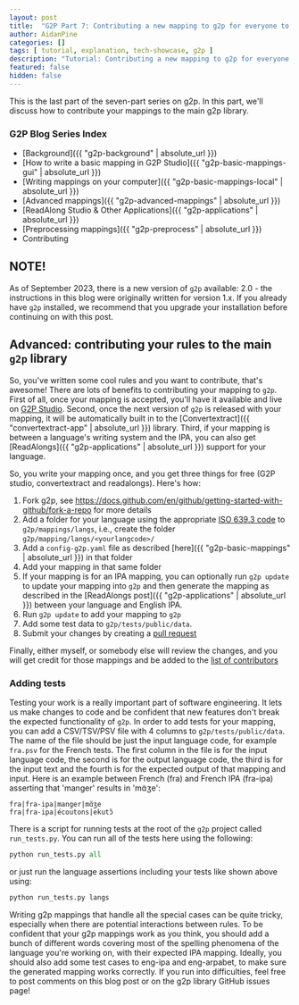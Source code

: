 ```yaml
---
layout: post
title:  "G2P Part 7: Contributing a new mapping to g2p for everyone to use"
author: AidanPine
categories: []
tags: [ tutorial, explanation, tech-showcase, g2p ]
description: "Tutorial: Contributing a new mapping to g2p for everyone to use"
featured: false
hidden: false
---
```


This is the last part of the seven-part series on g2p. In this part, we'll discuss how to contribute your mappings to the main g2p library.

### G2P Blog Series Index

- [Background]({{ "g2p-background" | absolute_url }})
- [How to write a basic mapping in G2P Studio]({{ "g2p-basic-mappings-gui" | absolute_url }})
- [Writing mappings on your computer]({{ "g2p-basic-mappings-local" | absolute_url }})
- [Advanced mappings]({{ "g2p-advanced-mappings" | absolute_url }})
- [ReadAlong Studio & Other Applications]({{ "g2p-applications" | absolute_url }})
- [Preprocessing mappings]({{ "g2p-preprocess" | absolute_url }})
- Contributing

## NOTE!

As of September 2023, there is a new version of `g2p` available: 2.0 - the instructions in this blog were originally written for version 1.x. If you already have `g2p` installed, we recommend that you upgrade your installation before continuing on with this post.

## Advanced: contributing your rules to the main `g2p` library

So, you've written some cool rules and you want to contribute, that's awesome! There are lots of benefits to contributing your mapping to `g2p`. First of all, once your mapping is accepted, you'll have it available and live on [G2P Studio](https://g2p-studio.herokuapp.com). Second, once the next version of `g2p` is released with your mapping, it will be automatically built in to the [Convertextract]({{ "convertextract-app" | absolute_url }}) library. Third, if your mapping is between a language's writing system and the IPA, you can also get [ReadAlongs]({{ "g2p-applications" | absolute_url }}) support for your language.

So, you write your mapping once, and you get three things for free (G2P studio, convertextract and readalongs). Here's how:

1. Fork g2p, see <https://docs.github.com/en/github/getting-started-with-github/fork-a-repo> for more details
2. Add a folder for your language using the appropriate [ISO 639.3 code](https://en.wikipedia.org/wiki/List_of_ISO_639-3_codes) to `g2p/mappings/langs`, i.e., create the folder `g2p/mapping/langs/<yourlangcode>/`
3. Add a `config-g2p.yaml` file as described [here]({{ "g2p-basic-mappings" | absolute_url }}) in that folder
4. Add your mapping in that same folder
5. If your mapping is for an IPA mapping, you can optionally run `g2p update` to update your mapping into `g2p` and then generate the mapping as described in the [ReadAlongs post]({{ "g2p-applications" | absolute_url }}) between your language and English IPA.
6. Run `g2p update` to add your mapping to `g2p`
7. Add some test data to `g2p/tests/public/data`. 
8. Submit your changes by creating a [pull request](https://github.com/roedoejet/g2p/compare)

Finally, either myself, or somebody else will review the changes, and you will get credit for those mappings and be added to the [list of contributors](https://github.com/roedoejet/g2p/graphs/contributors)

### Adding tests

Testing your work is a really important part of software engineering. It lets us make changes to code and be confident that new features don't break the expected functionality of `g2p`. In order to add tests for your mapping, you can add a CSV/TSV/PSV file with 4 columns to `g2p/tests/public/data`. The name of the file should be just the input language code, for example `fra.psv` for the French tests. The first column in the file is for the input language code, the second is for the output language code, the third is for the input text and the fourth is for the expected output of that mapping and input. Here is an example between French (fra) and French IPA (fra-ipa) asserting that 'manger' results in 'mɑ̃ʒe':

```psv
fra|fra-ipa|manger|mɑ̃ʒe
fra|fra-ipa|écoutons|ekutɔ̃
```

There is a script for running tests at the root of the `g2p` project called `run_tests.py`. You can run all of the tests here using the following:

```python
python run_tests.py all
```

or just run the language assertions including your tests like shown above using:

```python
python run_tests.py langs
```

Writing g2p mappings that handle all the special cases can be quite tricky, especially when there are potential interactions between rules. To be confident that your g2p mappings work as you think, you should add a bunch of different words covering most of the spelling phenomena of the language you're working on, with their expected IPA mapping. Ideally, you should also add some test cases to eng-ipa and eng-arpabet, to make sure the generated mapping works correctly. If you run into difficulties, feel free to post comments on this blog post or on the g2p library GitHub issues page!